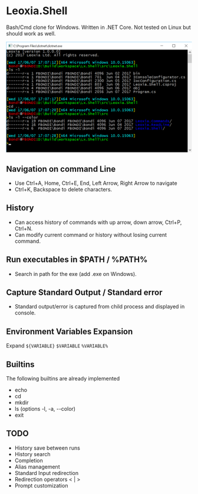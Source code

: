 # Leoxia.Shell
Bash/Cmd clone for Windows. Written in .NET Core.
Not tested on Linux but should work as well.

<img src="images/lxsh.png" />

## Navigation on command Line

- Use Ctrl+A, Home, Ctrl+E, End, Left Arrow, Right Arrow to navigate
- Ctrl+K, Backspace to delete characters.

## History

- Can access history of commands with up arrow, down arrow, Ctrl+P, Ctrl+N.
- Can modify current command or history without losing current command.

## Run executables in $PATH / %PATH%

- Search in path for the exe (add .exe on Windows).

## Capture Standard Output / Standard error

- Standard output/error is captured from child process and displayed in console.

## Environment Variables Expansion

Expand `${VARIABLE}` `$VARIABLE` `%VARIABLE%`

## Builtins

The following builtins are already implemented

- echo
- cd 
- mkdir
- ls (options -l, -a, --color)
- exit

## TODO

- History save between runs
- History search 
- Completion
- Alias management
- Standard Input redirection
- Redirection operators < | > 
- Prompt customization
